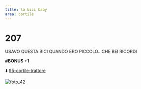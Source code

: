 ```yaml
---
title: la bici baby
area: cortile
---
```

# 207
USAVO QUESTA BICI QUANDO ERO PICCOLO.. CHE BEI RICORDI

**#BONUS +1**

⬇️ [95-cortile-trattore](95-cortile-trattore.md)

![foto_42](_assets/preview_color/foto_42.jpg)